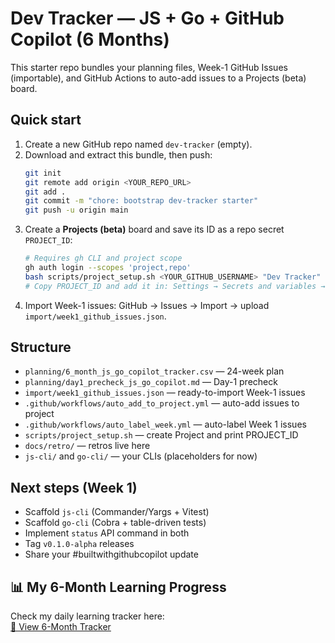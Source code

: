 # Dev Tracker — JS + Go + GitHub Copilot (6 Months)

This starter repo bundles your planning files, Week-1 GitHub Issues (importable), 
and GitHub Actions to auto-add issues to a Projects (beta) board.

## Quick start
1. Create a new GitHub repo named `dev-tracker` (empty).
2. Download and extract this bundle, then push:
   ```bash
   git init
   git remote add origin <YOUR_REPO_URL>
   git add .
   git commit -m "chore: bootstrap dev-tracker starter"
   git push -u origin main
   ```
3. Create a **Projects (beta)** board and save its ID as a repo secret `PROJECT_ID`:
   ```bash
   # Requires gh CLI and project scope
   gh auth login --scopes 'project,repo'
   bash scripts/project_setup.sh <YOUR_GITHUB_USERNAME> "Dev Tracker"
   # Copy PROJECT_ID and add it in: Settings → Secrets and variables → Actions → New repository secret
   ```
4. Import Week-1 issues: GitHub → Issues → Import → upload `import/week1_github_issues.json`.

## Structure
- `planning/6_month_js_go_copilot_tracker.csv` — 24-week plan
- `planning/day1_precheck_js_go_copilot.md` — Day-1 precheck
- `import/week1_github_issues.json` — ready-to-import Week-1 issues
- `.github/workflows/auto_add_to_project.yml` — auto-add issues to project
- `.github/workflows/auto_label_week.yml` — auto-label Week 1 issues
- `scripts/project_setup.sh` — create Project and print PROJECT_ID
- `docs/retro/` — retros live here
- `js-cli/` and `go-cli/` — your CLIs (placeholders for now)

## Next steps (Week 1)
- Scaffold `js-cli` (Commander/Yargs + Vitest)
- Scaffold `go-cli` (Cobra + table-driven tests)
- Implement `status` API command in both
- Tag `v0.1.0-alpha` releases
- Share your #builtwithgithubcopilot update


## 📊 My 6-Month Learning Progress
Check my daily learning tracker here:  
[📄 View 6-Month Tracker](./6_month_tracker_with_toc_checkboxes.md)
